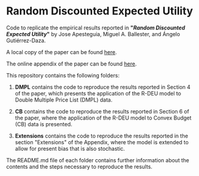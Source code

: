 # Random Discounted Expected Utility

Code to replicate the empirical results reported in **"*Random
Discounted Expected Utility*"** by Jose Apesteguia, Miguel A. Ballester, and
Ángelo Gutiérrez-Daza.

A local copy of the paper can be found [here](https://gutierrez-daza.com/publication/r-deu/R-DEU.pdf).

The online appendix of the paper can be found [here](https://gutierrez-daza.com/publication/r-deu/R-DEU_OnlineAppendix.pdf).

This repository contains the following folders:

1. **DMPL** contains the code to reproduce the results reported in Section 4 of
   the paper, which presents the application of the R-DEU model to Double
   Multiple Price List (DMPL) data.

2. **CB** contains the code to reproduce the results reported in Section 6 of
   the paper, where the application of the R-DEU model to Convex Budget (CB)
   data is presented.
3. **Extensions** contains the code to reproduce the results reported in the
   section "Extensions" of the Appendix, where the model is extended to allow
   for present bias that is also stochastic.

The README.md file of each folder contains further information about the
contents and the steps necessary to reproduce the results.
